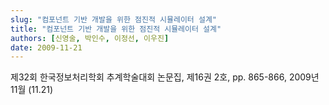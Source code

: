 ```yaml
---
slug: "컴포넌트 기반 개발을 위한 점진적 시뮬레이터 설계"
title: "컴포넌트 기반 개발을 위한 점진적 시뮬레이터 설계"
authors: [신영술, 박인수, 이정선, 이우진]
date: 2009-11-21
---
```


제32회 한국정보처리학회 추계학술대회 논문집, 제16권 2호, pp. 865-866, 2009년 11월 (11.21)
